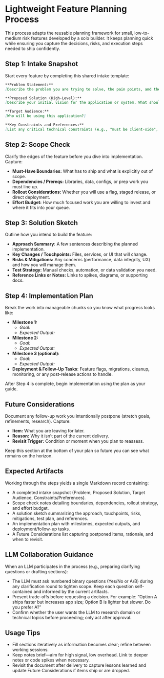 # Lightweight Feature Planning Process

This process adapts the reusable planning framework for small, low-to-medium risk features developed by a solo builder. It keeps planning quick while ensuring you capture the decisions, risks, and execution steps needed to ship confidently.

## Step 1: Intake Snapshot
Start every feature by completing this shared intake template:

```markdown
**Problem Statement:**
[Describe the problem you are trying to solve, the pain points, and the context. Why is this needed?]

**Proposed Solution (High-Level):**
[Describe your initial vision for the application or system. What should it do?]

**Target Audience:**
[Who will be using this application?]

**Key Constraints and Preferences:**
[List any critical technical constraints (e.g., "must be client-side", "must work offline"), preferred technologies (e.g., "prefer Python", "avoid frameworks"), budgetary constraints (e.g., "must use free services"), or design inspirations.]
```

## Step 2: Scope Check
Clarify the edges of the feature before you dive into implementation. Capture:

- **Must-Have Boundaries:** What has to ship and what is explicitly out of scope.
- **Dependencies / Prereqs:** Libraries, data, configs, or prep work you must line up.
- **Rollout Considerations:** Whether you will use a flag, staged release, or direct deployment.
- **Effort Budget:** How much focused work you are willing to invest and where it fits into your queue.

## Step 3: Solution Sketch
Outline how you intend to build the feature:

- **Approach Summary:** A few sentences describing the planned implementation.
- **Key Changes / Touchpoints:** Files, services, or UI that will change.
- **Risks & Mitigations:** Any concerns (performance, data integrity, UX) and how you will manage them.
- **Test Strategy:** Manual checks, automation, or data validation you need.
- **Reference Links or Notes:** Links to spikes, diagrams, or supporting docs.

## Step 4: Implementation Plan
Break the work into manageable chunks so you know what progress looks like:

- **Milestone 1:**
  - *Goal:*
  - *Expected Output:*
- **Milestone 2:**
  - *Goal:*
  - *Expected Output:*
- **Milestone 3 (optional):**
  - *Goal:*
  - *Expected Output:*
- **Deployment & Follow-Up Tasks:** Feature flags, migrations, cleanup, monitoring, or any post-release actions to handle.

After Step 4 is complete, begin implementation using the plan as your guide.

## Future Considerations
Document any follow-up work you intentionally postpone (stretch goals, refinements, research). Capture:

- **Item:** What you are leaving for later.
- **Reason:** Why it isn’t part of the current delivery.
- **Revisit Trigger:** Condition or moment when you plan to reassess.

Keep this section at the bottom of your plan so future you can see what remains on the horizon.

## Expected Artifacts

Working through the steps yields a single Markdown record containing:

- A completed intake snapshot (Problem, Proposed Solution, Target Audience, Constraints/Preferences).
- Scope check notes detailing boundaries, dependencies, rollout strategy, and effort budget.
- A solution sketch summarizing the approach, touchpoints, risks, mitigations, test plan, and references.
- An implementation plan with milestones, expected outputs, and deployment/follow-up tasks.
- A Future Considerations list capturing postponed items, rationale, and when to revisit.

## LLM Collaboration Guidance

When an LLM participates in the process (e.g., preparing clarifying questions or drafting sections):

- The LLM must ask numbered binary questions (Yes/No or A/B) during any clarification round to tighten scope. Keep each question self-contained and informed by the current artifacts.
- Present trade-offs before requesting a decision. For example: “Option A ships faster but increases app size; Option B is lighter but slower. Do you prefer A?”
- Confirm whether the user wants the LLM to research domain or technical topics before proceeding; only act after approval.

## Usage Tips

- Fill sections iteratively as information becomes clear; refine between working sessions.
- Keep notes brief—aim for high signal, low overhead. Link to deeper notes or code spikes when necessary.
- Revisit the document after delivery to capture lessons learned and update Future Considerations if items ship or are dropped.
